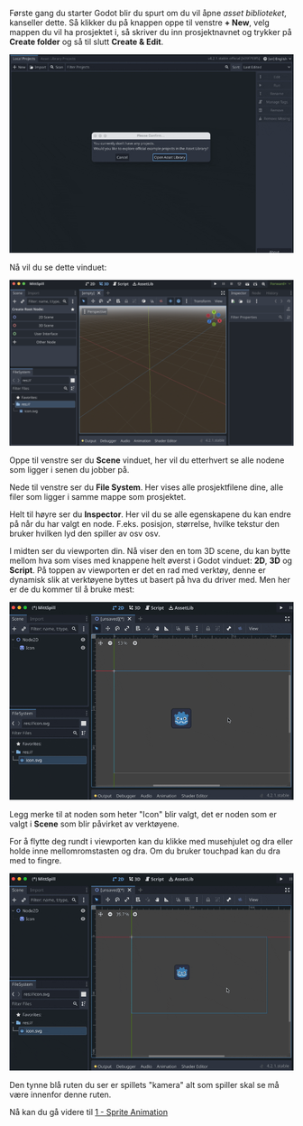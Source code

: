 Første gang du starter Godot blir du spurt om du vil åpne *asset biblioteket*, kanseller dette. Så klikker du på knappen oppe til venstre **+ New**, velg mappen du vil ha prosjektet i, så skriver du inn prosjektnavnet og trykker på **Create folder** og så til slutt **Create & Edit**.

![](../media/01-first.gif) 

Nå vil du se dette vinduet:

![](../media/01-3dstart.png)

Oppe til venstre ser du **Scene** vinduet, her vil du etterhvert se alle nodene som ligger i senen du jobber på.

Nede til venstre ser du **File System**. Her vises alle prosjektfilene dine, alle filer som ligger i samme mappe som prosjektet.

Helt til høyre ser du **Inspector**. Her vil du se alle egenskapene du kan endre på når du har valgt en node. F.eks. posisjon, størrelse, hvilke tekstur den bruker hvilken lyd den spiller av osv osv.

I midten ser du viewporten din. Nå viser den en tom 3D scene, du kan bytte mellom hva som vises med knappene helt øverst i Godot vinduet: **2D**, **3D** og **Script**. På toppen av viewporten er det en rad med verktøy, denne er dynamisk slik at verktøyene byttes ut basert på hva du driver med. Men her er de du kommer til å bruke mest:

![](../media/01-modify.gif)

Legg merke til at noden som heter "Icon" blir valgt, det er noden som er valgt i **Scene** som blir påvirket av verktøyene.

For å flytte deg rundt i viewporten kan du klikke med musehjulet og dra eller holde inne mellomromstasten og dra. Om du bruker touchpad kan du dra med to fingre.

![](../media/01-move.gif)

Den tynne blå ruten du ser er spillets "kamera" alt som spiller skal se må være innenfor denne ruten.

Nå kan du gå videre til [1 - Sprite Animation](1_-_Sprite_Animation.html)